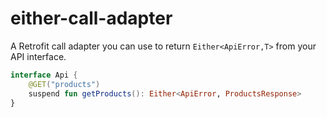 # either-call-adapter

A Retrofit call adapter you can use to return `Either<ApiError,T>` from your API interface.

```kotlin
interface Api {
    @GET("products")
    suspend fun getProducts(): Either<ApiError, ProductsResponse>
}
```